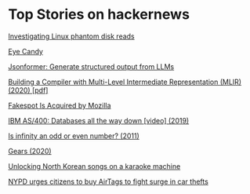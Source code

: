 # Top Stories on hackernews <br />
[Investigating Linux phantom disk reads](https://questdb.io/blog/investigating-linux-phantom-disk-reads/)

[Eye Candy](https://eycndy.com)

[Jsonformer: Generate structured output from LLMs](https://github.com/1rgs/jsonformer)

[Building a Compiler with Multi-Level Intermediate Representation (MLIR) (2020) [pdf]](https://llvm.org/devmtg/2020-09/slides/MLIR_Tutorial.pdf)

[Fakespot Is Acquired by Mozilla](https://www.fakespot.com/post/fakespot-acquired-by-mozilla)

[IBM AS/400: Databases all the way down [video] (2019)](https://www.youtube.com/watch?v=CDSgJE5mPJM)

[Is infinity an odd or even number? (2011)](https://math.stackexchange.com/questions/49034/is-infinity-an-odd-or-even-number)

[Gears (2020)](https://ciechanow.ski/gears/)

[Unlocking North Korean songs on a karaoke machine](https://www.northkoreatech.org/2020/06/02/unlocking-north-korean-songs-on-a-karaoke-machine/)

[NYPD urges citizens to buy AirTags to fight surge in car thefts](https://arstechnica.com/gadgets/2023/05/nypd-urges-citizens-to-buy-airtags-to-fight-surge-in-car-thefts/)
